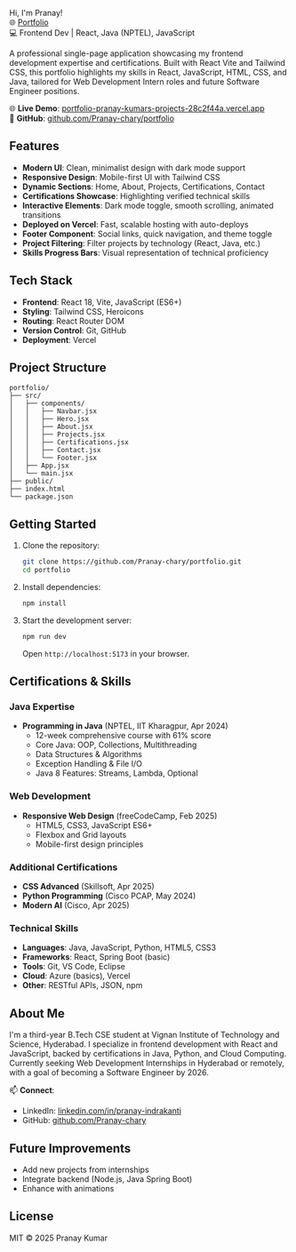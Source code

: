 
Hi, I'm Pranay!  
🌐 [Portfolio](https://portfolio-pranay-kumars-projects-28c2f44a.vercel.app/)  
💻 Frontend Dev | React, Java (NPTEL), JavaScript

A professional single-page application showcasing my frontend development expertise and certifications. Built with React Vite and Tailwind CSS, this portfolio highlights my skills in React, JavaScript, HTML, CSS, and Java, tailored for Web Development Intern roles and future Software Engineer positions.

🌐 **Live Demo**: [portfolio-pranay-kumars-projects-28c2f44a.vercel.app](https://portfolio-pranay-kumars-projects-28c2f44a.vercel.app/)  
📂 **GitHub**: [github.com/Pranay-chary/portfolio](https://github.com/Pranay-chary/portfolio)

## Features

- **Modern UI**: Clean, minimalist design with dark mode support
- **Responsive Design**: Mobile-first UI with Tailwind CSS
- **Dynamic Sections**: Home, About, Projects, Certifications, Contact
- **Certifications Showcase**: Highlighting verified technical skills
- **Interactive Elements**: Dark mode toggle, smooth scrolling, animated transitions
- **Deployed on Vercel**: Fast, scalable hosting with auto-deploys
- **Footer Component**: Social links, quick navigation, and theme toggle
- **Project Filtering**: Filter projects by technology (React, Java, etc.)
- **Skills Progress Bars**: Visual representation of technical proficiency

## Tech Stack

- **Frontend**: React 18, Vite, JavaScript (ES6+)
- **Styling**: Tailwind CSS, Heroicons
- **Routing**: React Router DOM
- **Version Control**: Git, GitHub
- **Deployment**: Vercel

## Project Structure

```
portfolio/
├── src/
│   ├── components/
│   │   ├── Navbar.jsx
│   │   ├── Hero.jsx
│   │   ├── About.jsx
│   │   ├── Projects.jsx
│   │   ├── Certifications.jsx
│   │   ├── Contact.jsx
│   │   └── Footer.jsx
│   ├── App.jsx
│   └── main.jsx
├── public/
├── index.html
└── package.json
```

## Getting Started

1. Clone the repository:
   ```bash
   git clone https://github.com/Pranay-chary/portfolio.git
   cd portfolio
   ```

2. Install dependencies:
   ```bash
   npm install
   ```

3. Start the development server:
   ```bash
   npm run dev
   ```
   Open `http://localhost:5173` in your browser.

## Certifications & Skills

### Java Expertise
- **Programming in Java** (NPTEL, IIT Kharagpur, Apr 2024)
  - 12-week comprehensive course with 61% score
  - Core Java: OOP, Collections, Multithreading
  - Data Structures & Algorithms
  - Exception Handling & File I/O
  - Java 8 Features: Streams, Lambda, Optional

### Web Development
- **Responsive Web Design** (freeCodeCamp, Feb 2025)
  - HTML5, CSS3, JavaScript ES6+
  - Flexbox and Grid layouts
  - Mobile-first design principles

### Additional Certifications
- **CSS Advanced** (Skillsoft, Apr 2025)
- **Python Programming** (Cisco PCAP, May 2024)
- **Modern AI** (Cisco, Apr 2025)

### Technical Skills
- **Languages**: Java, JavaScript, Python, HTML5, CSS3
- **Frameworks**: React, Spring Boot (basic)
- **Tools**: Git, VS Code, Eclipse
- **Cloud**: Azure (basics), Vercel
- **Other**: RESTful APIs, JSON, npm

## About Me

I'm a third-year B.Tech CSE student at Vignan Institute of Technology and Science, Hyderabad. I specialize in frontend development with React and JavaScript, backed by certifications in Java, Python, and Cloud Computing. Currently seeking Web Development Internships in Hyderabad or remotely, with a goal of becoming a Software Engineer by 2026.

📫 **Connect**:  
- LinkedIn: [linkedin.com/in/pranay-indrakanti](www.linkedin.com/in/pranay-indrakanti)  
- GitHub: [github.com/Pranay-chary](https://github.com/Pranay-chary)

## Future Improvements

- Add new projects from internships
- Integrate backend (Node.js, Java Spring Boot)
- Enhance with animations

## License

MIT © 2025 Pranay Kumar
